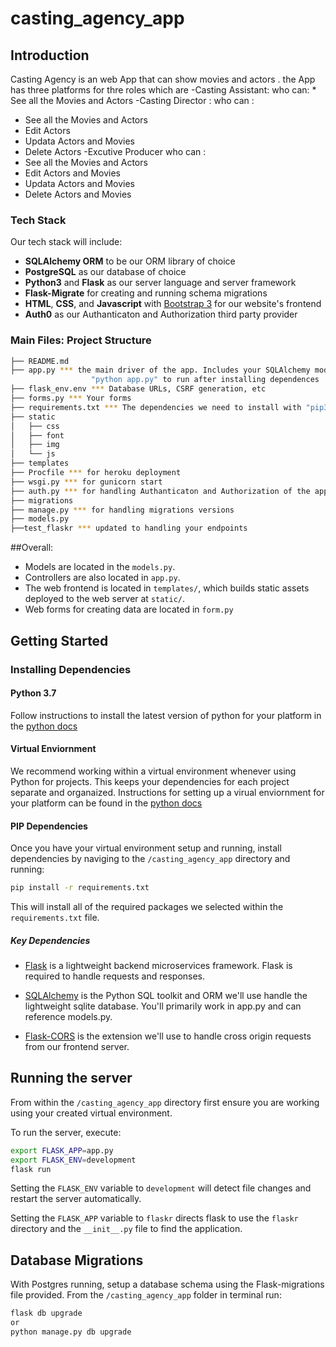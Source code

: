 # casting_agency_app
## Introduction
Casting Agency is an web App that can show movies and actors .
the App has three platforms for thre roles which are
-Casting Assistant: 
   who can:
    * See all the Movies and Actors
-Casting Director :
 who can :
  * See all the Movies and Actors
  * Edit Actors
  * Updata Actors and Movies
  * Delete Actors
-Excutive Producer
 who can :
 * See all the Movies and Actors
 * Edit Actors and Movies
 * Updata Actors and Movies
 * Delete Actors and Movies
 
 ### Tech Stack

Our tech stack will include:

* **SQLAlchemy ORM** to be our ORM library of choice
* **PostgreSQL** as our database of choice
* **Python3** and **Flask** as our server language and server framework
* **Flask-Migrate** for creating and running schema migrations
* **HTML**, **CSS**, and **Javascript** with [Bootstrap 3](https://getbootstrap.com/docs/3.4/customize/) for our website's 
frontend
* **Auth0** as our Authanticaton and Authorization third party provider

### Main Files: Project Structure

  ```sh
  ├── README.md
  ├── app.py *** the main driver of the app. Includes your SQLAlchemy models.
                    "python app.py" to run after installing dependences
  ├── flask_env.env *** Database URLs, CSRF generation, etc
  ├── forms.py *** Your forms
  ├── requirements.txt *** The dependencies we need to install with "pip3 install -r requirements.txt"
  ├── static
  │   ├── css 
  │   ├── font
  │   ├── img
  │   └── js
  ├── templates
  ├── Procfile *** for heroku deployment
  ├── wsgi.py *** for gunicorn start 
  ├── auth.py *** for handling Authanticaton and Authorization of the app
  ├── migrations 
  ├── manage.py *** for handling migrations versions
  ├── models.py
  ├──test_flaskr *** updated to handling your endpoints
  ```
##Overall:
* Models are located in the `models.py`.
* Controllers are also located in `app.py`.
* The web frontend is located in `templates/`, which builds static assets deployed to the web server at `static/`.
* Web forms for creating data are located in `form.py`

## Getting Started

### Installing Dependencies

#### Python 3.7

Follow instructions to install the latest version of python for your platform in the [python docs](https://docs.python.org/3/using/unix.html#getting-and-installing-the-latest-version-of-python)

#### Virtual Enviornment

We recommend working within a virtual environment whenever using Python for projects. This keeps your dependencies for each project separate and organaized. Instructions for setting up a virual enviornment for your platform can be found in the [python docs](https://packaging.python.org/guides/installing-using-pip-and-virtual-environments/)

#### PIP Dependencies

Once you have your virtual environment setup and running, install dependencies by naviging to the `/casting_agency_app` directory and running:

```bash
pip install -r requirements.txt
```

This will install all of the required packages we selected within the `requirements.txt` file.

##### Key Dependencies

- [Flask](http://flask.pocoo.org/)  is a lightweight backend microservices framework. Flask is required to handle requests and responses.

- [SQLAlchemy](https://www.sqlalchemy.org/) is the Python SQL toolkit and ORM we'll use handle the lightweight sqlite database. You'll primarily work in app.py and can reference models.py. 

- [Flask-CORS](https://flask-cors.readthedocs.io/en/latest/#) is the extension we'll use to handle cross origin requests from our frontend server. 



## Running the server

From within the `/casting_agency_app` directory first ensure you are working using your created virtual environment.

To run the server, execute:

```bash
export FLASK_APP=app.py
export FLASK_ENV=development
flask run
```

Setting the `FLASK_ENV` variable to `development` will detect file changes and restart the server automatically.

Setting the `FLASK_APP` variable to `flaskr` directs flask to use the `flaskr` directory and the `__init__.py` file to find the application. 

## Database Migrations
With Postgres running, setup a database schema using the Flask-migrations file provided. From the `/casting_agency_app` folder in terminal run:
```bash
flask db upgrade
or
python manage.py db upgrade
```
